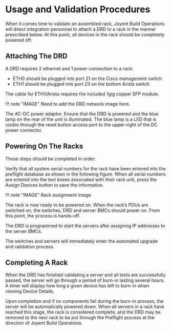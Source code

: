 # Usage and Validation Procedures

When it comes time to validate an assembled rack, Joyent Build Operations will
direct integration personnel to attach a DRD to a rack in the manner prescribed
below. At this point, all devices in the rack should be completely powered off.

## Attaching The DRD

A DRD requires 2 ethernet and 1 power connection to a rack:

* ETH0 should be plugged into port 21 on the Cisco management switch
* ETH1 should be plugged into port 23 on the bottom Arista switch

The cable for ETH1/Arista requires the included 1gig copper SFP module.

!!! note "IMAGE"
    Need to add the DRD network image here.

The AC-DC power adaptor. Ensure that the DRD is powered and the blue lamp on the
rear of the unit is illuminated. The blue lamp is a LED that is visible through
the reset button access port to the upper-right of the DC power connector.

## Powering On The Racks

These steps should be completed in order:

Verify that all system serial numbers for the rack have been entered into the
preflight database as shown in the following figure.  When all serial numbers
are entered into the text boxes associated with their rack unit, press the
Assign Devices button to save the information.

!!! note "IMAGE"
    Rack assignment image

The rack is now ready to be powered on.  When the rack’s PDUs are switched on,
the switches, DRD and server BMCs should power on. From this point, the process
is hands-off.

The DRD is programmed to start the servers after assigning IP addresses to the
server BMCs.

The switches and servers will immediately enter the automated upgrade and
validation process.

## Completing A Rack

When the DRD has finished validating a server and all tests are successfully
passed, the server will go through a period of burn-in lasting several hours. A
timer will display how long a given device has left to burn-in when viewing
Device Details.

Upon completion and if no components fail during the burn-in process, the server
will be automatically powered down. When all servers in a rack have reached this
stage, the rack is considered complete, and the DRD may be removed to the next
rack to be put through the Preflight process at the direction of Joyent Build
Operations.
